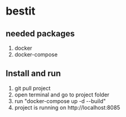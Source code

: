 # bestit

## needed packages
1. docker
2. docker-compose

## Install and run
1. git pull project
2. open terminal and go to project folder
3. run "docker-compose up -d --build"
4. project is running on http://localhost:8085